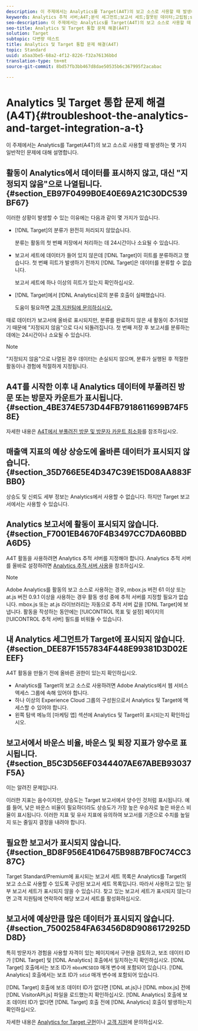```yaml
---
description: 이 주제에서는 Analytics를 Target(A4T)의 보고 소스로 사용할 때 발생하는 몇 가지 일반적인 문제에 대해 설명합니다.
keywords: Analytics 추적 서버;A4T;분석 세그먼트;보고서 세트;잘못된 데이터;고립됨;sdid;VisitorAPI.js;mboxMCSDID;phantom;지정되지 않음
seo-description: 이 주제에서는 Analytics를 Target(A4T)의 보고 소스로 사용할 때 발생하는 몇 가지 일반적인 문제에 대해 설명합니다.
seo-title: Analytics 및 Target 통합 문제 해결(A4T)
solution: Target
subtopic: 다변량 테스트
title: Analytics 및 Target 통합 문제 해결(A4T)
topic: Standard
uuid: a5aa3be5-68a2-4f12-8226-f32a76136bbd
translation-type: tm+mt
source-git-commit: 8bd57fb3bb467d8dae50535b6c367995f2acabac

---
```



# Analytics 및 Target 통합 문제 해결(A4T){#troubleshoot-the-analytics-and-target-integration-a-t}

이 주제에서는 Analytics를 Target(A4T)의 보고 소스로 사용할 때 발생하는 몇 가지 일반적인 문제에 대해 설명합니다.

## 활동이 Analytics에서 데이터를 표시하지 않고, 대신 &quot;지정되지 않음&quot;으로 나열됩니다.{#section_EB97F0499B0E40E69A21C30DC539BF67}

이러한 상황이 발생할 수 있는 이유에는 다음과 같이 몇 가지가 있습니다.

* [!DNL Target]의 분류가 완전히 처리되지 않았습니다.

   분류는 활동의 첫 번째 저장에서 처리하는 데 24시간이나 소요될 수 있습니다.

* 보고서 세트에 데이터가 들어 있지 않은데 [!DNL Target]이 히트를 분류하려고 했습니다. 첫 번째 히트가 발생하기 전까지 [!DNL Target]은 데이터를 분류할 수 없습니다.

   보고서 세트에 하나 이상의 히트가 있는지 확인하십시오.

* [!DNL Target]에서 [!DNL Analytics]로의 분류 호출이 실패했습니다.

   도움이 필요하면 [고객 지원팀에 문의하십시오.](../../../cmp-resources-and-contact-information.md#reference_ACA3391A00EF467B87930A450050077C)

때로 데이터가 보고서에 올바로 표시되지만, 분류를 완료하지 않은 새 활동이 추가되었기 때문에 &quot;지정되지 않음&quot;으로 다시 되돌려집니다. 첫 번째 저장 후 보고서를 분류하는 데에는 24시간이나 소요될 수 있습니다.

>[!NOTE]
>
>&quot;지정되지 않음&quot;으로 나열된 경우 데이터는 손실되지 않으며, 분류가 실행된 후 적절한 활동이나 경험에 적절하게 지정됩니다.

## A4T를 시작한 이후 내 Analytics 데이터에 부풀려진 방문 또는 방문자 카운트가 표시됩니다. {#section_4BE374E573D44FB7918611699B74F58E}

자세한 내용은 [A4T에서 부풀려진 방문 및 방문자 카운트 최소화](../../../c-integrating-target-with-mac/a4t/c-a4t-troubleshooting/minimizing-inflated-visit-and-visitor-counts-a4t.md#concept_A515C2DE126E44B6AD97754C2C6D5235)를 참조하십시오.

## 매출액 지표의 예상 상승도에 올바른 데이터가 표시되지 않습니다. {#section_35D766E5E4D347C39E15D08AA883FBB0}

상승도 및 신뢰도 세부 정보는 Analytics에서 사용할 수 없습니다. 하지만 Target 보고서에서는 사용할 수 있습니다.

## Analytics 보고서에 활동이 표시되지 않습니다. {#section_F7001EB4670F4B3497CC7DA60BBDA6D5}

A4T 활동을 사용하려면 Analytics 추적 서버를 지정해야 합니다. Analytics 추적 서버를 올바로 설정하려면 [Analytics 추적 서버 사용](../../../c-integrating-target-with-mac/a4t/analytics-tracking-server.md#task_72077BA7E93C4A65A715A18F32228823)을 참조하십시오.

>[!NOTE]
>
>Adobe Analytics를 활동의 보고 소스로 사용하는 경우, mbox.js 버전 61 이상 또는 at.js 버전 0.9.1 이상을 사용하는 경우 활동 생성 중에 추적 서버를 지정할 필요가 없습니다. mbox.js 또는 at.js 라이브러리는 자동으로 추적 서버 값을 [!DNL Target]에 보냅니다. 활동을 작성하는 동안에는 [!UICONTROL 목표 및 설정] 페이지의 [!UICONTROL 추적 서버] 필드를 비워둘 수 있습니다.

## 내 Analytics 세그먼트가 Target에 표시되지 않습니다. {#section_DEE87F1557834F448E99381D3D02EEEF}

A4T 활동을 만들기 전에 올바른 권한이 있는지 확인하십시오.

* Analytics를 Target의 보고 소스로 사용하려면 Adobe Analytics에서 웹 서비스 액세스 그룹에 속해 있어야 합니다.
* 하나 이상의 Experience Cloud 그룹의 구성원으로서 Analytics 및 Target에 액세스할 수 있어야 합니다.
* 왼쪽 탐색 메뉴의 [마케팅 앱] 섹션에 Analytics 및 Target이 표시되는지 확인하십시오.

## 보고서에서 바운스 비율, 바운스 및 퇴장 지표가 양수로 표시됩니다. {#section_B5C3D56EF0344407AE67ABEB93037F5A}

이는 알려진 문제입니다.

이러한 지표는 음수이지만, 상승도는 Target 보고서에서 양수인 것처럼 표시됩니다. 예를 들어, 낮은 바운스 비율이 필요하더라도 상승도가 가장 높은 우승자로 높은 바운스 비율이 표시됩니다. 이러한 지표 및 유사 지표에 유의하여 보고서를 기준으로 수치를 높일지 또는 줄일지 결정을 내려야 합니다.

## 필요한 보고서가 표시되지 않습니다. {#section_BD8F956E41D6475B98B7BF0C74CC387C}

Target Standard/Premium에 표시되는 보고서 세트 목록은 Analytics를 Target의 보고 소스로 사용할 수 있도록 구성된 보고서 세트 목록입니다. 따라서 사용하고 있는 일부 보고서 세트가 표시되지 않을 수 있습니다. 찾고 있는 보고서 세트가 표시되지 않는다면 고객 지원팀에 연락하여 해당 보고서 세트를 활성화하십시오.

## 보고서에 예상만큼 많은 데이터가 표시되지 않습니다. {#section_75002584FA63456D8D9086172925DD8D}

특히 방문자가 경험을 사용할 자격이 있는 페이지에서 구현을 검토하고, 보조 데이터 ID가 [!DNL Target] 및 [!DNL Analytics] 호출에서 일치하는지 확인하십시오. [!DNL Target] 호출에서는 보조 ID가 `mboxMCSDID` 매개 변수에 포함되어 있습니다. [!DNL Analytics] 호출에서는 보조 ID가 `sdid` 매개 변수에 포함되어 있습니다.

[!DNL Target] 호출에 보조 데이터 ID가 없다면 [!DNL at.js]나 [!DNL mbox.js] 전에 [!DNL VisitorAPI.js] 파일을 로드했는지 확인하십시오. [!DNL Analytics] 호출에 보조 데이터 ID가 없다면 [!DNL Target] 호출 전에 [!DNL Analytics] 호출이 발생하는지 확인하십시오.

자세한 내용은 [Analytics for Target 구현](../../../c-integrating-target-with-mac/a4t/a4timplementation.md#concept_CE78750AC2A4487D8ACD9369B3EAC85A)이나 [고객 지원](../../../cmp-resources-and-contact-information.md#reference_ACA3391A00EF467B87930A450050077C)에 문의하십시오.